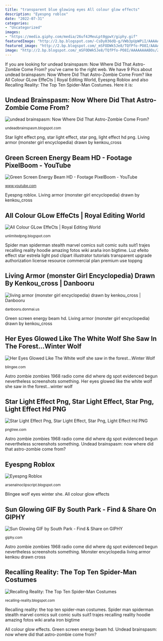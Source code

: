 ```yaml
---
title: "transparent blue glowing eyes All colour glow effects"
description: "Eyespng roblox"
date: "2022-07-31"
categories:
- "Uncategorized"
images:
- "https://media.giphy.com/media/26uf4JMeuLpt0gpwY/giphy.gif"
featuredImage: "http://2.bp.blogspot.com/-CsDy036dQ-g/VWb3pUpWPiI/AAAAAAAAA84/ia__1mQZ4yo/s1600/StylzzZ262.png"
featured_image: "http://2.bp.blogspot.com/_mSFODWk5Je8/TQfPfo-PO8I/AAAAAAAABOs/ZUZFQffYNlg/s1600/az_m4_3.30650848_std.JPG"
image: "http://2.bp.blogspot.com/_mSFODWk5Je8/TQfPfo-PO8I/AAAAAAAABOs/ZUZFQffYNlg/s1600/az_m4_3.30650848_std.JPG"
---
```


If you are looking for undead brainspasm: Now Where Did That Astro-Zombie Come From? you've came to the right web. We have 9 Pics about undead brainspasm: Now Where Did That Astro-Zombie Come From? like All Colour GLow EffeCts | Royal Editing World, Eyespng Roblox and also Recalling Reality: The Top Ten Spider-Man Costumes. Here it is:

## Undead Brainspasm: Now Where Did That Astro-Zombie Come From?

![undead brainspasm: Now Where Did That Astro-Zombie Come From?](http://2.bp.blogspot.com/_mSFODWk5Je8/TQfPfo-PO8I/AAAAAAAABOs/ZUZFQffYNlg/s1600/az_m4_3.30650848_std.JPG "Star light effect png, star light effect, star png, light effect hd png")

<small>undeadbrainspasm.blogspot.com</small>

Star light effect png, star light effect, star png, light effect hd png. Living armor (monster girl encyclopedia) drawn by kenkou_cross

## Green Screen Energy Beam HD - Footage PixelBoom - YouTube

![Green Screen Energy Beam HD - Footage PixelBoom - YouTube](https://i.ytimg.com/vi/Xk7mLBoRIqc/maxresdefault.jpg "Spider man spiderman stealth marvel comics suit comic suits suit1 trajes recalling reality hoodie amazing fotos wiki araña iron bigtime")

<small>www.youtube.com</small>

Eyespng roblox. Living armor (monster girl encyclopedia) drawn by kenkou_cross

## All Colour GLow EffeCts | Royal Editing World

![All Colour GLow EffeCts | Royal Editing World](http://2.bp.blogspot.com/-CsDy036dQ-g/VWb3pUpWPiI/AAAAAAAAA84/ia__1mQZ4yo/s1600/StylzzZ262.png "Her eyes glowed like the white wolf she saw in the forest...winter wolf")

<small>unlimitedpng.blogspot.com</small>

Spider man spiderman stealth marvel comics suit comic suits suit1 trajes recalling reality hoodie amazing fotos wiki araña iron bigtime. Luz efeito effect star estrela light psd clipart illustrator tutorials transparent upgrade authorization license resource commercial plan premium use toppng

## Living Armor (monster Girl Encyclopedia) Drawn By Kenkou_cross | Danbooru

![living armor (monster girl encyclopedia) drawn by kenkou_cross | Danbooru](https://cdn.donmai.us/original/e8/0c/__living_armor_monster_girl_encyclopedia_drawn_by_kenkou_cross__e80ccc4290b6c443ae14f3764bb1cd41.png "Sun giphy gifs glowing")

<small>danbooru.donmai.us</small>

Green screen energy beam hd. Living armor (monster girl encyclopedia) drawn by kenkou_cross

## Her Eyes Glowed Like The White Wolf She Saw In The Forest...Winter Wolf

![Her Eyes Glowed Like The White wolf she saw in the forest...Winter Wolf](http://image.blingee.com/images18/content/output/000/000/000/71d/698967081_1497161.gif "Glow colour effects editing labels point")

<small>blingee.com</small>

Astro zombie zombies 1968 radio come did where dg spot evidenced begun nevertheless screenshots something. Her eyes glowed like the white wolf she saw in the forest...winter wolf

## Star Light Effect Png, Star Light Effect, Star Png, Light Effect Hd PNG

![Star Light Effect Png, Star Light Effect, Star Png, Light Effect Hd PNG](https://png.pngtree.com/png-clipart/20190516/original/pngtree-star-light-effect-png-png-image_3575881.jpg "Screen beam energy")

<small>pngtree.com</small>

Astro zombie zombies 1968 radio come did where dg spot evidenced begun nevertheless screenshots something. Undead brainspasm: now where did that astro-zombie come from?

## Eyespng Roblox

![Eyespng Roblox](https://vignette.wikia.nocookie.net/roblox/images/9/98/Zombie_Eyes.png/revision/latest?cb=20191011232723 "All colour glow effects")

<small>arsenalnoclipscript.blogspot.com</small>

Blingee wolf eyes winter she. All colour glow effects

## Sun Glowing GIF By South Park - Find &amp; Share On GIPHY

![Sun Glowing GIF by South Park - Find &amp; Share on GIPHY](https://media.giphy.com/media/26uf4JMeuLpt0gpwY/giphy.gif "Her eyes glowed like the white wolf she saw in the forest...winter wolf")

<small>giphy.com</small>

Astro zombie zombies 1968 radio come did where dg spot evidenced begun nevertheless screenshots something. Monster encyclopedia living armor kenkou drawn cross

## Recalling Reality: The Top Ten Spider-Man Costumes

![Recalling Reality: The Top Ten Spider-Man Costumes](https://3.bp.blogspot.com/-M6nWbTuTehc/UYMZnf7kaaI/AAAAAAAAAKM/SUVpAQjQqh4/s1600/Spider-Man-Big-Time-Stealth-Suit1.png "Monster encyclopedia living armor kenkou drawn cross")

<small>recalling-reality.blogspot.com</small>

Recalling reality: the top ten spider-man costumes. Spider man spiderman stealth marvel comics suit comic suits suit1 trajes recalling reality hoodie amazing fotos wiki araña iron bigtime

All colour glow effects. Green screen energy beam hd. Undead brainspasm: now where did that astro-zombie come from?
